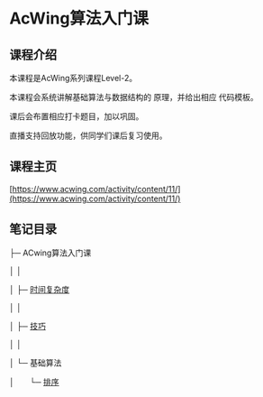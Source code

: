 # AcWing算法入门课

## 课程介绍

本课程是AcWing系列课程Level-2。

本课程会系统讲解基础算法与数据结构的 原理，并给出相应 代码模板。

课后会布置相应打卡题目，加以巩固。

直播支持回放功能，供同学们课后复习使用。

## 课程主页

[https://www.acwing.com/activity/content/11/](https://www.acwing.com/activity/content/11/)

## 笔记目录

├─ ACwing算法入门课

│ │ 

│ ├─ [时间复杂度](/notes/数据结构与算法/AcWing算法入门课/01.md)

│ │ 

│ ├─ [技巧](/notes/数据结构与算法/AcWing算法入门课/02.md)

│ │ 

│ └─ 基础算法

│  &#160; &#160; &#160;&#160;└─ [排序](/notes/数据结构与算法/AcWing算法入门课/03.md)